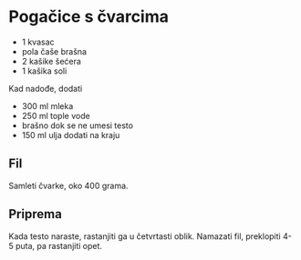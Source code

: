 # Pogačice s čvarcima

- 1 kvasac
- pola čaše brašna
- 2 kašike šećera
- 1 kašika soli

Kad nadođe, dodati

- 300 ml mleka
- 250 ml tople vode
- brašno dok se ne umesi testo
- 150 ml ulja dodati na kraju

## Fil

Samleti čvarke, oko 400 grama.

## Priprema

Kada testo naraste, rastanjiti ga u četvrtasti oblik. Namazati fil, preklopiti 4-5 puta, pa rastanjiti opet.
